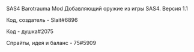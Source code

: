 SAS4 Barotrauma Mod
Добавляющий оружие из игры SAS4.
Версия 1.1

Код, создатель - Slait#6896

Код - душка#2075

Спрайты, идея и баланс - 75#5909


